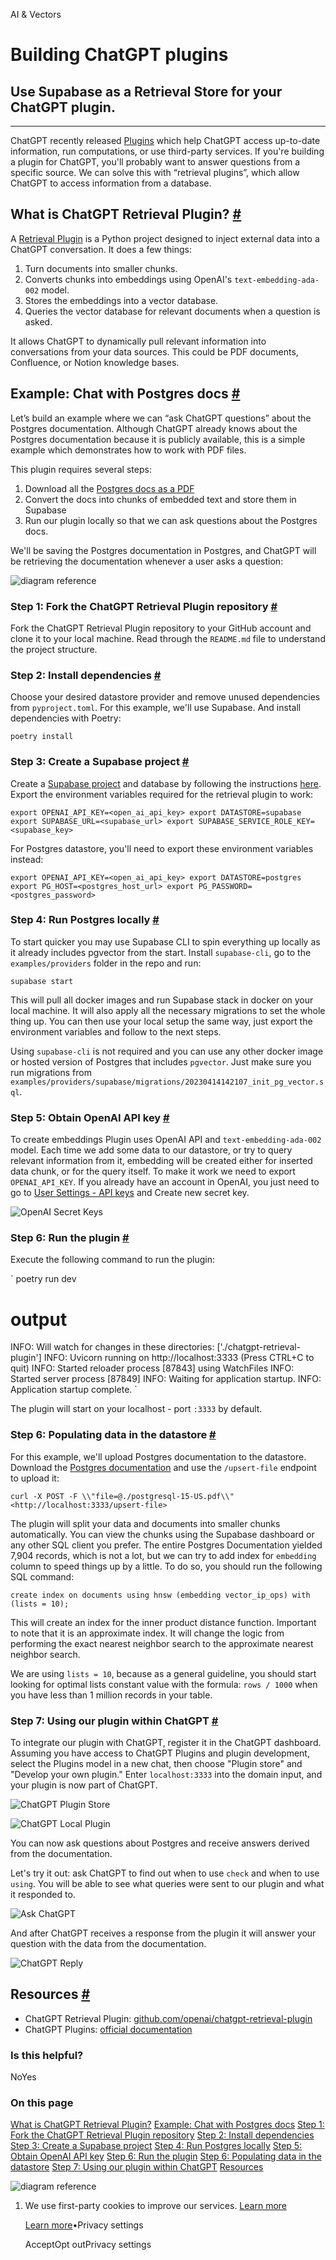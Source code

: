 AI & Vectors

# Building ChatGPT plugins

## Use Supabase as a Retrieval Store for your ChatGPT plugin.

* * *

ChatGPT recently released [Plugins](https://openai.com/blog/chatgpt-plugins) which help ChatGPT access up-to-date information, run computations, or use third-party services.
If you're building a plugin for ChatGPT, you'll probably want to answer questions from a specific source. We can solve this with “retrieval plugins”, which allow ChatGPT to access information from a database.

## What is ChatGPT Retrieval Plugin? [\#](https://supabase.com/docs/guides/ai/examples/building-chatgpt-plugins\#what-is-chatgpt-retrieval-plugin)

A [Retrieval Plugin](https://github.com/openai/chatgpt-retrieval-plugin) is a Python project designed to inject external data into a ChatGPT conversation. It does a few things:

1. Turn documents into smaller chunks.
2. Converts chunks into embeddings using OpenAI's `text-embedding-ada-002` model.
3. Stores the embeddings into a vector database.
4. Queries the vector database for relevant documents when a question is asked.

It allows ChatGPT to dynamically pull relevant information into conversations from your data sources. This could be PDF documents, Confluence, or Notion knowledge bases.

## Example: Chat with Postgres docs [\#](https://supabase.com/docs/guides/ai/examples/building-chatgpt-plugins\#example-chat-with-postgres-docs)

Let’s build an example where we can “ask ChatGPT questions” about the Postgres documentation. Although ChatGPT already knows about the Postgres documentation because it is publicly available, this is a simple example which demonstrates how to work with PDF files.

This plugin requires several steps:

1. Download all the [Postgres docs as a PDF](https://www.postgresql.org/files/documentation/pdf/15/postgresql-15-US.pdf)
2. Convert the docs into chunks of embedded text and store them in Supabase
3. Run our plugin locally so that we can ask questions about the Postgres docs.

We'll be saving the Postgres documentation in Postgres, and ChatGPT will be retrieving the documentation whenever a user asks a question:

![diagram reference](https://supabase.com/docs/_next/image?url=%2Fdocs%2Fimg%2Fai%2Fchatgpt-plugins%2Fchatgpt-plugin-scheme--light.png&w=3840&q=75&dpl=dpl_9xAnUGkSbk4dufV62sNRezafXykJ)

### Step 1: Fork the ChatGPT Retrieval Plugin repository [\#](https://supabase.com/docs/guides/ai/examples/building-chatgpt-plugins\#step-1-fork-the-chatgpt-retrieval-plugin-repository)

Fork the ChatGPT Retrieval Plugin repository to your GitHub account and clone it to your local machine. Read through the `README.md` file to understand the project structure.

### Step 2: Install dependencies [\#](https://supabase.com/docs/guides/ai/examples/building-chatgpt-plugins\#step-2-install-dependencies)

Choose your desired datastore provider and remove unused dependencies from `pyproject.toml`. For this example, we'll use Supabase. And install dependencies with Poetry:

`
poetry install
`

### Step 3: Create a Supabase project [\#](https://supabase.com/docs/guides/ai/examples/building-chatgpt-plugins\#step-3-create-a-supabase-project)

Create a [Supabase project](https://supabase.com/dashboard) and database by following the instructions [here](https://supabase.com/docs/guides/platform). Export the environment variables required for the retrieval plugin to work:

`
export OPENAI_API_KEY=<open_ai_api_key>
export DATASTORE=supabase
export SUPABASE_URL=<supabase_url>
export SUPABASE_SERVICE_ROLE_KEY=<supabase_key>
`

For Postgres datastore, you'll need to export these environment variables instead:

`
export OPENAI_API_KEY=<open_ai_api_key>
export DATASTORE=postgres
export PG_HOST=<postgres_host_url>
export PG_PASSWORD=<postgres_password>
`

### Step 4: Run Postgres locally [\#](https://supabase.com/docs/guides/ai/examples/building-chatgpt-plugins\#step-4-run-postgres-locally)

To start quicker you may use Supabase CLI to spin everything up locally as it already includes pgvector from the start. Install `supabase-cli`, go to the `examples/providers` folder in the repo and run:

`
supabase start
`

This will pull all docker images and run Supabase stack in docker on your local machine. It will also apply all the necessary migrations to set the whole thing up. You can then use your local setup the same way, just export the environment variables and follow to the next steps.

Using `supabase-cli` is not required and you can use any other docker image or hosted version of Postgres that includes `pgvector`. Just make sure you run migrations from `examples/providers/supabase/migrations/20230414142107_init_pg_vector.sql`.

### Step 5: Obtain OpenAI API key [\#](https://supabase.com/docs/guides/ai/examples/building-chatgpt-plugins\#step-5-obtain-openai-api-key)

To create embeddings Plugin uses OpenAI API and `text-embedding-ada-002` model. Each time we add some data to our datastore, or try to query relevant information from it, embedding will be created either for inserted data chunk, or for the query itself. To make it work we need to export `OPENAI_API_KEY`. If you already have an account in OpenAI, you just need to go to [User Settings - API keys](https://platform.openai.com/account/api-keys) and Create new secret key.

![OpenAI Secret Keys](https://supabase.com/docs/img/ai/chatgpt-plugins/openai-secret-keys.png)

### Step 6: Run the plugin [\#](https://supabase.com/docs/guides/ai/examples/building-chatgpt-plugins\#step-6-run-the-plugin)

Execute the following command to run the plugin:

`
poetry run dev
# output
INFO:     Will watch for changes in these directories: ['./chatgpt-retrieval-plugin']
INFO:     Uvicorn running on http://localhost:3333 (Press CTRL+C to quit)
INFO:     Started reloader process [87843] using WatchFiles
INFO:     Started server process [87849]
INFO:     Waiting for application startup.
INFO:     Application startup complete.
`

The plugin will start on your localhost - port `:3333` by default.

### Step 6: Populating data in the datastore [\#](https://supabase.com/docs/guides/ai/examples/building-chatgpt-plugins\#step-6-populating-data-in-the-datastore)

For this example, we'll upload Postgres documentation to the datastore. Download the [Postgres documentation](https://www.postgresql.org/files/documentation/pdf/15/postgresql-15-US.pdf) and use the `/upsert-file` endpoint to upload it:

`
curl -X POST -F \\"file=@./postgresql-15-US.pdf\\" <http://localhost:3333/upsert-file>
`

The plugin will split your data and documents into smaller chunks automatically. You can view the chunks using the Supabase dashboard or any other SQL client you prefer. The entire Postgres Documentation yielded 7,904 records, which is not a lot, but we can try to add index for `embedding` column to speed things up by a little. To do so, you should run the following SQL command:

`
create index on documents
using hnsw (embedding vector_ip_ops)
with (lists = 10);
`

This will create an index for the inner product distance function. Important to note that it is an approximate index. It will change the logic from performing the exact nearest neighbor search to the approximate nearest neighbor search.

We are using `lists = 10`, because as a general guideline, you should start looking for optimal lists constant value with the formula: `rows / 1000` when you have less than 1 million records in your table.

### Step 7: Using our plugin within ChatGPT [\#](https://supabase.com/docs/guides/ai/examples/building-chatgpt-plugins\#step-7-using-our-plugin-within-chatgpt)

To integrate our plugin with ChatGPT, register it in the ChatGPT dashboard. Assuming you have access to ChatGPT Plugins and plugin development, select the Plugins model in a new chat, then choose "Plugin store" and "Develop your own plugin." Enter `localhost:3333` into the domain input, and your plugin is now part of ChatGPT.

![ChatGPT Plugin Store](https://supabase.com/docs/img/ai/chatgpt-plugins/chatgpt-plugin-store.png)

![ChatGPT Local Plugin](https://supabase.com/docs/img/ai/chatgpt-plugins/chatgpt-local-plugin.png)

You can now ask questions about Postgres and receive answers derived from the documentation.

Let's try it out: ask ChatGPT to find out when to use `check` and when to use `using`. You will be able to see what queries were sent to our plugin and what it responded to.

![Ask ChatGPT](https://supabase.com/docs/img/ai/chatgpt-plugins/ask-chatgpt.png)

And after ChatGPT receives a response from the plugin it will answer your question with the data from the documentation.

![ChatGPT Reply](https://supabase.com/docs/img/ai/chatgpt-plugins/chatgpt-reply.png)

## Resources [\#](https://supabase.com/docs/guides/ai/examples/building-chatgpt-plugins\#resources)

- ChatGPT Retrieval Plugin: [github.com/openai/chatgpt-retrieval-plugin](https://github.com/openai/chatgpt-retrieval-plugin)
- ChatGPT Plugins: [official documentation](https://platform.openai.com/docs/plugins/introduction)

### Is this helpful?

NoYes

### On this page

[What is ChatGPT Retrieval Plugin?](https://supabase.com/docs/guides/ai/examples/building-chatgpt-plugins#what-is-chatgpt-retrieval-plugin) [Example: Chat with Postgres docs](https://supabase.com/docs/guides/ai/examples/building-chatgpt-plugins#example-chat-with-postgres-docs) [Step 1: Fork the ChatGPT Retrieval Plugin repository](https://supabase.com/docs/guides/ai/examples/building-chatgpt-plugins#step-1-fork-the-chatgpt-retrieval-plugin-repository) [Step 2: Install dependencies](https://supabase.com/docs/guides/ai/examples/building-chatgpt-plugins#step-2-install-dependencies) [Step 3: Create a Supabase project](https://supabase.com/docs/guides/ai/examples/building-chatgpt-plugins#step-3-create-a-supabase-project) [Step 4: Run Postgres locally](https://supabase.com/docs/guides/ai/examples/building-chatgpt-plugins#step-4-run-postgres-locally) [Step 5: Obtain OpenAI API key](https://supabase.com/docs/guides/ai/examples/building-chatgpt-plugins#step-5-obtain-openai-api-key) [Step 6: Run the plugin](https://supabase.com/docs/guides/ai/examples/building-chatgpt-plugins#step-6-run-the-plugin) [Step 6: Populating data in the datastore](https://supabase.com/docs/guides/ai/examples/building-chatgpt-plugins#step-6-populating-data-in-the-datastore) [Step 7: Using our plugin within ChatGPT](https://supabase.com/docs/guides/ai/examples/building-chatgpt-plugins#step-7-using-our-plugin-within-chatgpt) [Resources](https://supabase.com/docs/guides/ai/examples/building-chatgpt-plugins#resources)

![diagram reference](https://supabase.com/docs/_next/image?url=%2Fdocs%2Fimg%2Fai%2Fchatgpt-plugins%2Fchatgpt-plugin-scheme--light.png&w=3840&q=75&dpl=dpl_9xAnUGkSbk4dufV62sNRezafXykJ)

1. We use first-party cookies to improve our services. [Learn more](https://supabase.com/privacy#8-cookies-and-similar-technologies-used-on-our-european-services)



   [Learn more](https://supabase.com/privacy#8-cookies-and-similar-technologies-used-on-our-european-services)•Privacy settings





   AcceptOpt outPrivacy settings